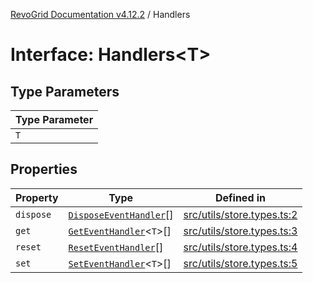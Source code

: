 [RevoGrid Documentation v4.12.2](README.md) / Handlers

# Interface: Handlers\<T\>

## Type Parameters

| Type Parameter |
| ------ |
| `T` |

## Properties

| Property | Type | Defined in |
| ------ | ------ | ------ |
| `dispose` | [`DisposeEventHandler`](TypeAlias.DisposeEventHandler.md)[] | [src/utils/store.types.ts:2](https://github.com/revolist/revogrid/blob/e582d99bf63e98e148b1cd4edfa5db75a0a4d1b7/src/utils/store.types.ts#L2) |
| `get` | [`GetEventHandler`](TypeAlias.GetEventHandler.md)\<`T`\>[] | [src/utils/store.types.ts:3](https://github.com/revolist/revogrid/blob/e582d99bf63e98e148b1cd4edfa5db75a0a4d1b7/src/utils/store.types.ts#L3) |
| `reset` | [`ResetEventHandler`](TypeAlias.ResetEventHandler.md)[] | [src/utils/store.types.ts:4](https://github.com/revolist/revogrid/blob/e582d99bf63e98e148b1cd4edfa5db75a0a4d1b7/src/utils/store.types.ts#L4) |
| `set` | [`SetEventHandler`](TypeAlias.SetEventHandler.md)\<`T`\>[] | [src/utils/store.types.ts:5](https://github.com/revolist/revogrid/blob/e582d99bf63e98e148b1cd4edfa5db75a0a4d1b7/src/utils/store.types.ts#L5) |

